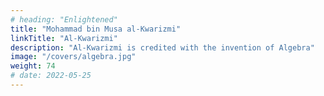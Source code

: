 ```yaml
---
# heading: "Enlightened"
title: "Mohammad bin Musa al-Kwarizmi"
linkTitle: "Al-Kwarizmi"
description: "Al-Kwarizmi is credited with the invention of Algebra"
image: "/covers/algebra.jpg"
weight: 74
# date: 2022-05-25
---
```

